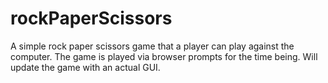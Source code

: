 # rockPaperScissors

A simple rock paper scissors game that a player can play against the computer. The game is played via
browser prompts for the time being. Will update the game with an actual GUI.
